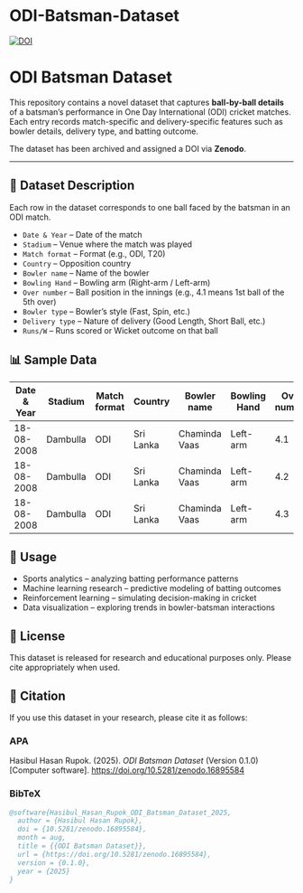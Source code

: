 # ODI-Batsman-Dataset

[![DOI](https://zenodo.org/badge/1040193478.svg)](https://doi.org/10.5281/zenodo.16895583)

# ODI Batsman Dataset

This repository contains a novel dataset that captures **ball-by-ball details** of a batsman’s performance in One Day International (ODI) cricket matches.  
Each entry records match-specific and delivery-specific features such as bowler details, delivery type, and batting outcome.  

The dataset has been archived and assigned a DOI via **Zenodo**.  

---

## 📂 Dataset Description
Each row in the dataset corresponds to one ball faced by the batsman in an ODI match.
- `Date & Year` – Date of the match
- `Stadium` – Venue where the match was played
- `Match format` – Format (e.g., ODI, T20)
- `Country` – Opposition country
- `Bowler name` – Name of the bowler
- `Bowling Hand` – Bowling arm (Right-arm / Left-arm)
- `Over number` – Ball position in the innings (e.g., 4.1 means 1st ball of the 5th over)
- `Bowler type` – Bowler’s style (Fast, Spin, etc.)
- `Delivery type` – Nature of delivery (Good Length, Short Ball, etc.)
- `Runs/W` – Runs scored or Wicket outcome on that ball

## 📊 Sample Data
| Date & Year | Stadium  | Match format | Country    | Bowler name    | Bowling Hand | Over number | Bowler type | Delivery type   | Runs/W |
|-------------|----------|--------------|------------|----------------|--------------|-------------|-------------|-----------------|--------|
| 18-08-2008  | Dambulla | ODI          | Sri Lanka  | Chaminda Vaas  | Left-arm     | 4.1         | Fast        | Straight Seam   | 0      |
| 18-08-2008  | Dambulla | ODI          | Sri Lanka  | Chaminda Vaas  | Left-arm     | 4.2         | Fast        | Good Length     | W      |
| 18-08-2008  | Dambulla | ODI          | Sri Lanka  | Chaminda Vaas  | Left-arm     | 4.3         | Fast        | Good Length     | 4      |


## 🚀 Usage
- Sports analytics – analyzing batting performance patterns
- Machine learning research – predictive modeling of batting outcomes
- Reinforcement learning – simulating decision-making in cricket
- Data visualization – exploring trends in bowler-batsman interactions

## 📌 License
This dataset is released for research and educational purposes only. Please cite appropriately when used.

## 📖 Citation

If you use this dataset in your research, please cite it as follows:

### APA
Hasibul Hasan Rupok. (2025). *ODI Batsman Dataset* (Version 0.1.0) [Computer software]. https://doi.org/10.5281/zenodo.16895584

### BibTeX
```bibtex
@software{Hasibul_Hasan_Rupok_ODI_Batsman_Dataset_2025,
  author = {Hasibul Hasan Rupok},
  doi = {10.5281/zenodo.16895584},
  month = aug,
  title = {{ODI Batsman Dataset}},
  url = {https://doi.org/10.5281/zenodo.16895584},
  version = {0.1.0},
  year = {2025}
} 


